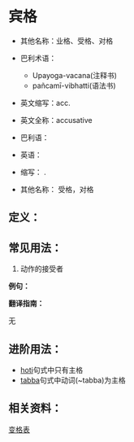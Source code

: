 # 宾格

* 其他名称：业格、受格、对格
* 巴利术语：
  * Upayoga-vacana\(注释书\)
  * pañcamī-vibhatti\(语法书\)
* 英文缩写：acc.
* 英文全称：accusative

* 巴利语： 
* 英语： 
* 缩写： .
* 其他名称： 受格，对格

## 定义：

## 常见用法：

1. 动作的接受者 

**例句：**

**翻译指南：**

无

## 进阶用法：

* [hoti](https://github.com/visuddhinanda/pali-handbook/tree/2bef661ecb042a49d05ba6e3a55b4cf13d6f1b57/declension/hoti.md)句式中只有主格
* [tabba](https://github.com/visuddhinanda/pali-handbook/tree/2bef661ecb042a49d05ba6e3a55b4cf13d6f1b57/declension/tabba.md)句式中动词\(~tabba\)为主格

## 相关资料：

[变格表](ending-table.md)

